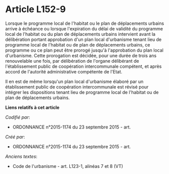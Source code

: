 # Article L152-9

Lorsque le programme local de l'habitat ou le plan de déplacements urbains arrive à échéance ou lorsque l'expiration du délai
de validité du programme local de l'habitat ou du plan de déplacements urbains intervient avant la délibération portant
approbation d'un plan local d'urbanisme tenant lieu de programme local de l'habitat ou de plan de déplacements urbains, ce
programme ou ce plan peut être prorogé jusqu'à l'approbation du plan local d'urbanisme. Cette prorogation est décidée, pour
une durée de trois ans renouvelable une fois, par délibération de l'organe délibérant de l'établissement public de
coopération intercommunale compétent, et après accord de l'autorité administrative compétente de l'Etat.

Il en est de même lorsqu'un plan local d'urbanisme élaboré par un établissement public de coopération intercommunale est
révisé pour intégrer les dispositions tenant lieu de programme local de l'habitat ou de plan de déplacements urbains.

**Liens relatifs à cet article**

_Codifié par_:

  - ORDONNANCE n°2015-1174 du 23 septembre 2015 - art.

_Créé par_:

  - ORDONNANCE n°2015-1174 du 23 septembre 2015 - art.

_Anciens textes_:

  - Code de l'urbanisme - art. L123-1, alinéas 7 et 8  (VT)
